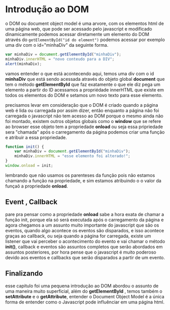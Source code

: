 # Introdução ao DOM

o DOM ou document object model é uma arvore, com os elementos html de uma página web, que pode ser acessado pelo javascript e modificado dinamicamente podemos acessar diretamente um elemento do DOM através do <code>getElementById("id do element")</code> podemos acessar por exemplo uma div com o id="minhaDiv" da seguinte forma.

````js
var minhaDiv = document.getElementById("minhaDiv");
minhaDiv.innerHTML = "novo conteudo para a DIV";
alert(minhaDiv);
````

vamos entender o que está acontecendo aqui, temos uma div com o id <b>minhaDiv</b> que está sendo acessada através do objeto global <b>document</b> que tem o método <b>getElementById</b> que faz exatamente o que ele diz pega um elemento a partir do ID acessamos a propriédade innerHTML que existe em todos os elementos do DOM e setamos um novo texto para esse elemento.

precisamos levar em consideração que o DOM é criado quando a página web é lida ou carregada por assim dizer, então enquanto a página não foi carregada o javascript não tem acesso ao DOM porque o mesmo ainda não foi montado, existem outros objetos globais como o <b>window</b> que se refere ao browser esse objeto tem a propriedade <b>onload</b> ou seja essa pripriedade sera "chamada" após o carregamento da página podemos criar uma função e atribuir a essa propriedade.

````js
function init() {
	var minhaDiv = document.getElementById("minhaDiv");
	minhaDiv.innerHTML = "esse elemento foi alterado!";
}
window.onload = init;
````
lembrando que não usamos os parenteses da função pois não estamos chamando a função na propriedade, e sim estamos atribuindo o o valor da funçaõ a propriedade <b>onload</b>.

## Event , Callback

pare pra pensar como a propriedade <b>onload</b> sabe a hora exata de chamar a função init, porque ela só será executada após o carregamento da página e agora chegamos a um assunto muito importante do javascript que são os eventos, quando algo acontece os eventos são disparados, e isso acontece graças ao callback, ou seja quando a página for carregada, existe um listener que vai perceber o acontecimento do evento e vai chamar o método <b>init()</b>, callback e eventos são assuntos completos que serão abordados em assuntos posteriores, por hora pense que o javascript é muito poderoso devido aos eventos e callbacks que serão disparados a partir de um evento.

## Finalizando

esse capitulo foi uma pequena introdução ao DOM abordou o assunto de uma maneira muito superficial, além do <b>getElementById</b> , temos também o <b>setAttribute</b> e o <b>getAttribute</b>, entender o Document Object Model é a única forma de entender como o Javascript pode influênciar em uma página html.